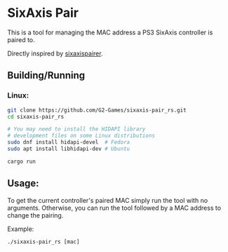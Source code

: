 # SixAxis Pair

This is a tool for managing the MAC address a PS3 SixAxis controller is paired to. 

Directly inspired by [sixaxispairer](https://github.com/user-none/sixaxispairer).

## Building/Running

### Linux:
```bash
git clone https://github.com/G2-Games/sixaxis-pair_rs.git
cd sixaxis-pair_rs

# You may need to install the HIDAPI library
# development files on some Linux distributions
sudo dnf install hidapi-devel  # Fedora
sudo apt install libhidapi-dev # Ubuntu

cargo run
```

## Usage:
To get the current controller's paired MAC simply run the tool with no arguments. Otherwise, you can run the tool followed by a MAC address to change the pairing.

Example: 

`./sixaxis-pair_rs [mac]`
